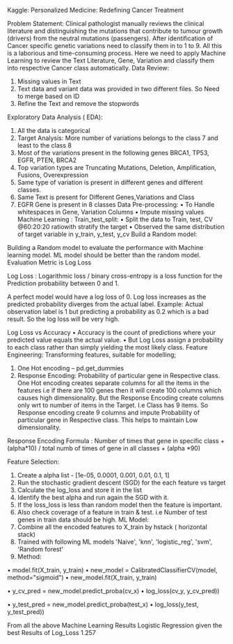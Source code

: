 Kaggle: Personalized Medicine: Redefining Cancer Treatment

Problem Statement: 
Clinical pathologist manually reviews the clinical literature and distinguishing the mutations that contribute to tumour growth (drivers) from the neutral mutations (passengers). After identification of Cancer specific genetic variations need to classify them in to 1 to 9. All this is a laborious and time-consuming process.
Here we need to apply Machine Learning to review the Text Literature, Gene, Variation and classify them into respective Cancer class automatically.
Data Review:  
1.	Missing values in Text 
2.	Text data and variant data was provided in two different files. So Need to merge based on ID
3.	Refine the Text and remove the stopwords

Exploratory Data Analysis ( EDA):
1.	All the data is categorical
2.	Target Analysis: More number of variations belongs to the class 7 and least to the class 8
3.	Most of the variations present in the following genes BRCA1, TP53, EGFR, PTEN, BRCA2
4.	Top variation types are Truncating Mutations, Deletion, Amplification, Fusions, Overexpression
5.	Same type of variation is present in different genes and different classes.
6.	Same Text is present for Different Genes,Variations and Class
7.	EGFR Gene is present in 8 classes
Data Pre-processing:
•	To Handle whitespaces in Gene, Variation Columns
•	Impute missing values
Machine Learning :
Train_test_split:
•	Split the data to Train, test, CV @60:20:20 ratiowith stratify the target
•	Observed the same distribution of target variable in y_train, y_test, y_cv
Build a Random model: 

Building a Random model to evaluate the performance with Machine learning model. ML model should be better than the random model. Evaluation Metric is Log Loss

Log Loss :
Logarithmic loss / binary cross-entropy is a loss function for the Prediction probability between 0 and 1. 
 
A perfect model would have a log loss of 0. Log loss increases as the predicted probability diverges from the actual label. 
Example:
Actual observation label is 1 but predicting a probability as 0.2 which is a bad result. So the log loss will be very high.
 

Log Loss vs Accuracy
•	Accuracy is the count of predictions where your predicted value equals the actual value. 
•	But Log Loss assign a probability to each class rather than simply yielding the most likely class. 
Feature Engineering: 
Transforming features, suitable for modelling;
1.	One Hot encoding – pd.get_dummies
2.	Response Encoding: Probability of particular gene in Respective class. 
One Hot encoding creates separate columns for all the items in the features i.e if there are 100 genes then it will create 100 columns which causes high dimensionality. But the  Response Encoding create columns only wrt to number of items in the Target. I.e Class has 9 items. So Response encoding create 9 columns and impute Probability of particular gene in Respective class. This helps to maintain Low dimensionality. 

Response Encoding Formula :
Number of times that gene in specific class + (alpha*10) / total numb of times of gene in all classes + (alpha *90)

 

Feature Selection:
1.	Create a alpha list - [1e-05, 0.0001, 0.001, 0.01, 0.1, 1]
2.	Run the stochastic gradient descent (SGD) for the each feature vs target
3.	Calculate the log_loss and store it in the list
4.	Identify the best alpha and run again the SGD with it.
5.	If the loss_loss is less than random model then the feature is important.
6.	Also check coverage of a feature in train & test. i.e Number of test genes in train data 
should be high.
ML Model:
1.	Combine all the encoded features to X_train by hstack ( horizontal stack)
2.	Trained with following ML models
'Naive', 'knn', 'logistic_reg',  'svm', 'Random forest'
3.	Method:

•	model.fit(X_train, y_train)
•	new_model = CalibratedClassifierCV(model, method="sigmoid")
•	new_model.fit(X_train, y_train)

•	y_cv_pred = new_model.predict_proba(cv_x)
•	log_loss(cv_y, y_cv_pred))

•	y_test_pred = new_model.predict_proba(test_x)
•	log_loss(y_test, y_test_pred))


From all the above Machine Learning Results Logistic Regression given the best Results of Log_Loss 1.257

